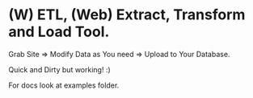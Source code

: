 # (W) ETL, (Web) Extract, Transform and Load Tool.

Grab Site => Modify Data as You need => Upload to Your Database.

Quick and Dirty but working! :)

For docs look at examples folder.